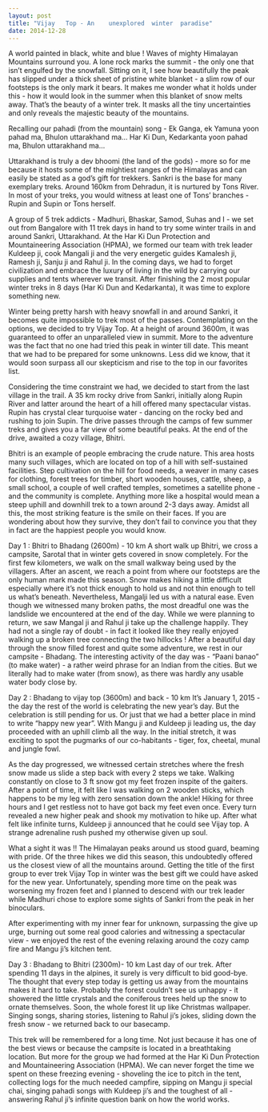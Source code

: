 ```yaml
---
layout: post
title: "Vijay	Top - An	unexplored	winter	paradise"
date: 2014-12-28
---
```

A	world	painted	in	black, white	and	blue	!	Waves	 of	mighty	Himalayan	Mountains	surround you.	A lone	rock marks the	summit - the	only	one	that	isn’t	engulfed	by	the	snowfall. Sitting	on	it,	I	see	how	beautifully	the	peak	has	slipped	under	a	thick	sheet	of	pristine	white	blanket	- a	slim	row	of	our footsteps is	 the	only	mark	it	bears.	 It	makes	me	wonder	what	it	holds	under this	- how	it	would	look	in	the	summer	when	this blanket	of	snow	melts	away. That’s	the	beauty	of	a	winter	trek.	It	masks	all	the	tiny	uncertainties	and	only	reveals	the	majestic	beauty	of	the	mountains.	

Recalling	our	pahadi (from	the	mountain)	song	-
Ek	Ganga,	ek	Yamuna	yoon	pahad ma,	 Bhulon	uttarakhand	ma…
Har	Ki	Dun,	Kedarkanta	yoon	pahad	ma, Bhulon	uttarakhand	ma…

Uttarakhand	is	truly	a	dev	bhoomi	(the	land	of	the	gods)	- more	so	for	me	because	it	hosts	 some	 of	 the	mightiest	 ranges	 of	 the	Himalayas	and	 can	easily	 be	 stated	as a	god’s	gift	for	trekkers.	Sankri	is	the	base	for	many	exemplary	treks.	Around	160km	from	 Dehradun,	 it	 is	 nurtured	 by	 Tons	 River.	 In	 most	 of	 your	 treks,	 you	 would	witness	at	least one	of	Tons’	branches	- Rupin	and	Supin or	Tons	herself. 

A	group	of	5	trek	addicts	- Madhuri, Bhaskar,	Samod,	Suhas	and	I	- we	set	out	from Bangalore	with	11	trek	days	in	hand	to	try	some	winter	trails	in	and	around	Sankri,	Uttarakhand. At	the	Har	Ki	Dun Protection	and	Mountaineering	Association	(HPMA),	we	 formed	 our	 team	 with trek	 leader	 Kuldeep	 ji,	 cook Mangali	 ji	 and	 the	 very	energetic guides	Kamalesh	ji,	Ramesh	ji,	Sanju	ji	and	Rahul	ji. In	the	coming	days,	we	had	to	forget	civilization	and	embrace	the	luxury	of	living	in	the	wild	by	carrying	our	supplies	and	 tents	wherever	we	 transit.	After	 finishing	 the	 2 most	 popular	winter	treks	in	8	days	(Har	Ki	Dun	and	Kedarkanta),	it	was time	to	explore	something	new. 

Winter	 being	 pretty	 harsh	 with	 heavy	 snowfall	 in	 and	 around	 Sankri,	 it	 becomes	quite	 impossible	 to	 trek	 most	 of	 the	 passes.	 Contemplating on	 the	 options,	 we	decided	to	try	Vijay	Top.	At	a	height	of	around	3600m,	it	was	guaranteed to	offer	an	unparalleled	 view	in	 summit. More	 to	 the	adventure	was	 the	 fact	 that	 no	 one	 had	tried	this	peak	in	winter	till	date.	This	meant	that	we	had	to	be	prepared	for	some	unknowns.	Less	did	we	know,	that	it	would soon surpass	all	our	skepticism	and	rise to	the	top	in	our	favorites	list.

Considering	the	time	constraint we	had,	we	decided to	start	from	the	last	village	in the	 trail.	 A	 35	 km	 rocky	 drive from	 Sankri, initially	 along	 Rupin	 River	 and	 latter	around	 the	 heart	 of	 a hill offered	many	 spectacular	 vistas.	Rupin	 has crystal clear	turquoise water	- dancing	 on	 the	 rocky	 bed	 and	 rushing	 to	 join	 Supin.	 The	 drive	passes	 through	 the	 camps	 of	 few	 summer	 treks and	 gives	 you	 a	 far	 view	 of	 some	beautiful	peaks. At	the	end	of	the	drive,	awaited	a	 cozy	village,	Bhitri.

Bhitri	is	 an example	 of	 people	 embracing	 the	 crude	nature.	 This	 area	 hosts	many	such	 villages,	 which	 are	 located	 on	 top	 of	 a	 hill	 with	 self-sustained	 facilities.	 Step	cultivation	 on	 the	 hill	 for	 food	 needs,	 a	 weaver in	 many	 cases	 for	 clothing,	 forest	trees	for	timber,	short	wooden	houses,	cattle,	sheep,	a	small	school,	a	couple	of	well	crafted	 temples,	 sometimes	 a	 satellite	 phone	 - and	 the	 community	 is	 complete.	Anything	 more	 like	 a	 hospital	 would	 mean	 a	 steep	 uphill	 and	 downhill	 trek	 to	 a	town	around	2-3	days	away. Amidst	all	this,	the	most	striking	feature	is	the	smile	on	their	faces.	If	you	are	wondering	about	how	they	survive,	they	don’t	fail	to	convince	you	that	they	in	fact	are	the	happiest people	you	would	know.

Day	1	:	Bhitri	to	Bhadang	(2600m)	 - 10 km
A	short	walk	up	Bhitri,	we	cross	a campsite,	Sarotal	that in	winter	gets covered	in	snow	completely.	For	the	first	few	kilometers,	we walk	on	the	small	walkway	being	used by	the	villagers.	After	an	ascent,	we	reach	a	point	from	where	our	footsteps	are	the	 only	 human	 mark made	 this	 season.	 Snow	 makes	 hiking	 a	 little	 difficult	especially	 where	 it’s	 not	 thick	 enough	 to	 hold	 us	 and	 not	 thin	 enough	 to	 tell	 us	what’s	beneath.	Nevertheless,	Mangalji	led	us	with	a	natural ease. Even	 though	 we	 witnessed	 many	 broken	 paths,	 the	 most	 dreadful	 one	 was	 the	landslide we	encountered	at	the	end	of	the	day.	While	we	were	planning	to	return,	we	saw Mangal	ji	and Rahul	ji take	up the	challenge happily.	They	had	not	a	single	ray	 of	 doubt - in	 fact	 it	 looked	 like	 they	 really	 enjoyed	 walking	 up	 a	 broken	 tree	connecting	the	two	hillocks !	After	a	beautiful	day	through	the	snow	filled	forest	and	quite	some	adventure,	we	rest	in	our	campsite	- Bhadang. The	interesting	activity of	the	day	was	- “Paani	banao”	(to	make	water)	- a	rather weird	phrase	 for	an Indian
from	the	cities.	But	we	literally	had	to	make	water	(from	snow),	as	there	was	hardly	any	usable	water	body	close	by.	

Day	2	: Bhadang to	vijay	top (3600m) and	back	- 10 km	
It’s	January	1,	2015	- the	day	the	rest	of	the	world	is	celebrating	the	new	year’s	day.	But	the celebration	is	still	pending	for	us.	Or	just	that	we	had a	better place in	mind to	 write	 “happy	 new	 year”.	 With Mangu	 ji	 and	 Kuldeep	 ji	 leading	 us,	 the	 day	proceeded with	an	uphill	climb	all	 the	way. In	 the	initial	stretch,	it	was	exciting	 to	spot	the	pugmarks of	our	co-habitants	- tiger,	fox,	cheetal,	munal	and	jungle	fowl. 

As	the	day	progressed,	we	witnessed certain	stretches	where	the	 fresh	snow	made us slide	a	step back	with	every	2	steps	we	take.	Walking	constantly	on	close	to	3	ft	snow	got my feet	frozen	inspite	of	the	gaiters.	After	a	point	of	time,	it	felt	like	I	was	walking	on	2	wooden	sticks,	which happens	to	be	my leg	with	zero	sensation	down	the	ankle! Hiking	for	three	hours	and	I	get	restless	not	to	have	got	back	my	feet	even	once.	Every	 turn	revealed	a	new	higher	peak	and	shook my motivation	 to	hike	up.	After	what	felt	like	infinite	turns,	Kuldeep	ji announced that	he	could see	Vijay	top. A	strange	adrenaline	rush pushed my	otherwise	given	up	soul.		

What	a	 sight	it	was	!!	The	Himalayan	 peaks around	 us	 stood guard, beaming with pride.	Of	the	three	hikes	we	did	this	season,	this	undoubtedly	offered	us the	closest	view	 of	 all	 the	 mountains	 around.	 Getting	 the	 title	 of	 the	 first	 group	 to	 ever	 trek	Vijay	 Top	 in	 winter	 was	 the	 best	 gift	 we	 could	 have	 asked	 for	 the	 new	 year. Unfortunately,	spending	more	time	on	the	peak	was	worsening	my	frozen	feet	and	I planned	to	descend	with	our	trek	leader	while	Madhuri	chose	to	explore some	sights	of	Sankri	from	the	peak	in	her	binoculars.	

After	experimenting	with	my	inner	 fear	 for	unknown,	surpassing	 the	give	up	urge,		burning	out	some	real	good	calories	and	witnessing	a	spectacular	view	- we	enjoyed	the	rest	of	 the	evening	relaxing	around	 the	cozy	camp	 fire	and	Mangu	ji’s kitchen	tent.	

Day	3	: Bhadang	to	Bhitri (2300m)- 10	km
Last	day	of	our	trek.	After	spending	11	days	in	the	alpines,	it	surely	is very	difficult to	 bid	 good-bye.	 The	 thought	 that	 every	 step	 today	 is	 getting	 us	 away	 from	 the	mountains makes	it	 hard	 to	 take.	Probably	 the	 forest	 couldn’t see	 us	 unhappy	- it	showered	 the	 little	 crystals	 and	 the	 coniferous	 trees held up	 the	 snow	 to	 ornate themselves. Soon,	 the	 whole	 forest	 lit	 up	 like	 Christmas wallpaper. Singing	 songs,	sharing	 stories,	 listening	 to	 Rahul ji’s	 jokes,	 sliding	 down	 the	 fresh	 snow	 - we	returned	back	to	our	basecamp.	 

This	trek	will	be	remembered	for	a	long	time.	Not	just	because	it	has one	of	the	best	views	or	because	the	campsite is	located	in	a	breathtaking	location.	But	more	for	the	group	we	had	formed	at	the	Har	Ki	Dun	Protection	and	Mountaineering	Association	(HPMA). We	 can	 never	 forget	 the	 time	 we	 spent	 on	 these	 freezing	 evening - shoveling	the	ice	to	pitch	in	the	tent,	collecting	logs	 for	the	much	needed	campfire,	sipping	 on	 Mangu	 ji	 special	 chai,	 singing	 pahadi	 songs	 with	 Kuldeep	 ji’s	 and	 the	toughest	of	all	- answering	Rahul	ji’s	infinite	question	bank	on	how	the	world	works.
